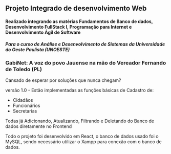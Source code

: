 ## Projeto Integrado de desenvolvimento Web
#### Realizado integrando as matérias Fundamentos de Banco de dados, Desenvolvimento FullStack I, Programação para Internet e Desenvolvimento Ágil de Software  
##### Para o curso de Análise e Desenvolvimento de Sistemas da Universidade do Oeste Paulista (UNOESTE)
### GabiNet: A voz do povo Jauense na mão do Vereador Fernando de Toledo (PL)
Cansado de esperar por soluções que nunca chegam?

versão 1.0 - 
Estão implementadas as funções básicas de Cadastro de:
  - Cidadãos
  - Funcionários
  - Secretarias

Todas já Adicionando, Atualizando, Filtrando e Deletando do Banco de dados diretamente no Frontend

Todo o projeto foi desenvolvido em React, 
o banco de dados usado foi o MySQL, sendo necessário utilizar o Xampp para conexão com o banco de dados.

